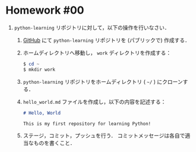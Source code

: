 # Homework #00

1. `python-learning` リポジトリに対して，以下の操作を行いなさい．

    1. [GitHub](https://github.com) にて `python-learning` リポジトリを (パブリックで) 作成する．

    1. ホームディレクトリへ移動し， `work` ディレクトリを作成する：

        ```powershell & bash
        $ cd ~
        $ mkdir work
        ```

    1. `python-learning` リポジトリをホームディレクトリ ( `~/` ) にクローンする．

    1. `hello_world.md` ファイルを作成し，以下の内容を記述する：

        ```markdown
        # Hello, World

        This is my first repository for learning Python!
        ```

    1. ステージ，コミット，プッシュを行う．
    コミットメッセージは各自で適当なものを書くこと．
